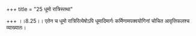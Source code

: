 +++
title = "25 धूमो रात्रिस्तथा"

+++
।।8.25।। एतेन च धूमो रात्रिरित्येषोऽपि धूमादिमार्गः कर्मिणामपक्वयोगिनां
चोचित आवृत्तिफलश्च व्याख्यातः।
